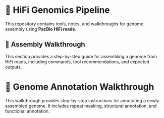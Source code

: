 # 🧬 HiFi Genomics Pipeline

This repository contains tools, notes, and walkthroughs for genome assembly using **PacBio HiFi reads**.

## 🚶 Assembly Walkthrough

This section provides a step-by-step guide for assembling a genome from HiFi reads, including commands, tool recommendations, and expected outputs.

# 🧬 Genome Annotation Walkthrough

This walkthrough provides step-by-step instructions for annotating a newly assembled genome. It includes repeat masking, structural annotation, and functional annotation.
